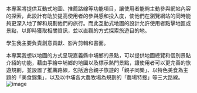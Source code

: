 本專案將提供互動式地圖、推薦路線等功能項目，讓使用者能夠主動參與網站內容的探索，此設計有助於提高使用者的參與感和投入度，使他們在瀏覽網站的同時能夠更深入地了解和規劃他們的旅行。而此互動式地圖的設計允許使用者點擊地區或景點，以即時獲取相關資訊，並以直觀的方式探索旅遊目的地。

學生我主要負責創意貢獻、影片剪輯和書面。

本專案我想以地圖的方式呈現嘉義縣中埔鄉的景點，可以提供地圖總覽和個別景點介紹的功能，藉由手繪中埔鄉的地圖以及標示熱門景點，讓使用者可以更完善的旅遊規劃，並設置了推薦路線，包括適合親子旅遊的「親子同樂」、以特色美食為主題的「美食錦集」，以及以中埔各大農牧場為規劃的「農場特搜」等三大路線。
![image](https://github.com/user-attachments/assets/54e6d8b9-9d2d-450a-9f08-15c3641e9c63)


